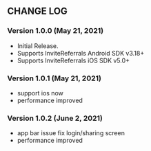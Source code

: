 ## CHANGE LOG

### Version 1.0.0 (May 21, 2021)
* Initial Release.
* Supports InviteReferrals Android SDK v3.18+
* Supports InviteReferrals iOS SDK v5.0+

### Version 1.0.1 (May 21, 2021)
* support ios now
* performance improved

### Version 1.0.2 (June 2, 2021)
* app bar issue fix login/sharing screen
* performance improved